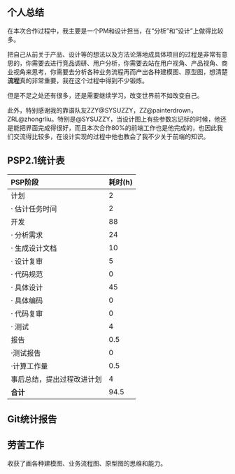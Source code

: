 ## 个人总结

在本次合作过程中，我主要是一个PM和设计担当，在“分析”和“设计”上做得比较多。

把自己从前关于产品、设计等的想法以及方法论落地成具体项目的过程是非常有意思的，你需要去进行竞品调研、用户分析，你需要去站在用户视角、产品视角、商业视角来思考，你需要去分析各种业务流程再而产出各种建模图、原型图，想清楚**流程**真的非常重要，我在这个过程中得到不少锻炼。

但是不足之处还有很多，还是需要继续学习。改变世界前不如改变自己。

此外，特别感谢我的靠谱队友ZZY@SYSUZZY，ZZ@painterdrown，ZRL@zhongrliu。特别是@SYSUZZY，当设计图上有些参数忘记标的时候，他还是能把界面完成得很好，而且本次合作80%的前端工作也是他完成的，也因此我们交流得比较多，在设计实现的过程中他也教会了我不少关于前端的知识。

## PSP2.1统计表

| PSP阶段                    | 耗时(h) |
| :------------------------- | :------ |
| 计划                       | 2       |
| · 估计任务时间             | 2       |
| 开发                       | 88      |
| · 分析需求                 | 24      |
| · 生成设计文档             | 10      |
| · 设计复审                 | 5       |
| · 代码规范                 | 0       |
| · 具体设计                 | 45      |
| · 具体编码                 | 0       |
| · 代码复审                 | 0       |
| · 测试                     | 4       |
| 报告                       | 0.5     |
| ·测试报告                  | 0       |
| ·计算工作量                | 0.5     |
| 事后总结，提出过程改进计划 | 4       |
| **合计**                   | 94.5    |

## Git统计报告



## 劳苦工作

收获了画各种建模图、业务流程图、原型图的思维和能力。